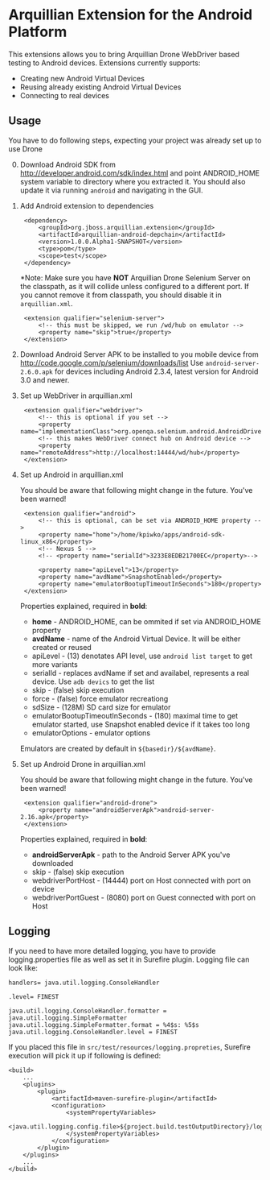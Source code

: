 Arquillian Extension for the Android Platform
=============================================

This extensions allows you to bring Arquillian Drone WebDriver based testing to Android devices.
Extensions currently supports:

* Creating new Android Virtual Devices
* Reusing already existing Android Virtual Devices
* Connecting to real devices

Usage
-----

You have to do following steps, expecting your project was already set up to use Drone

0. Download Android SDK from http://developer.android.com/sdk/index.html and point ANDROID_HOME system variable to directory
where you extracted it. You should also update it via running `android` and navigating in the GUI.

1. Add Android extension to dependencies

        <dependency>
            <groupId>org.jboss.arquillian.extension</groupId>
            <artifactId>arquillian-android-depchain</artifactId>
            <version>1.0.0.Alpha1-SNAPSHOT</version>
            <type>pom</type>
            <scope>test</scope>
        </dependency>

    *Note: Make sure you have **NOT** Arquillian Drone Selenium Server on the classpath, as it will collide
    unless configured to a different port. If you cannot remove it from classpath, you should disable it in `arquillian.xml`.

        <extension qualifier="selenium-server">
            <!-- this must be skipped, we run /wd/hub on emulator -->
            <property name="skip">true</property>
        </extension>

2. Download Android Server APK to be installed to you mobile device from http://code.google.com/p/selenium/downloads/list
   Use `android-server-2.6.0.apk` for devices including Android 2.3.4, latest version for Android 3.0 and newer. 

3. Set up WebDriver in arquillian.xml

        <extension qualifier="webdriver">
            <!-- this is optional if you set -->
            <property name="implementationClass">org.openqa.selenium.android.AndroidDriver</property>
            <!-- this makes WebDriver connect hub on Android device -->
            <property name="remoteAddress">http://localhost:14444/wd/hub</property>
        </extension>

4. Set up Android in arquillian.xml

    You should be aware that following might change in the future. You've been warned! 

        <extension qualifier="android">
            <!-- this is optional, can be set via ANDROID_HOME property -->
            <property name="home">/home/kpiwko/apps/android-sdk-linux_x86</property>
            <!-- Nexus S -->
            <!-- <property name="serialId">3233E8EDB21700EC</property>-->

            <property name="apiLevel">13</property>
            <property name="avdName">SnapshotEnabled</property>
            <property name="emulatorBootupTimeoutInSeconds">180</property>
        </extension>
    
    Properties explained, required in **bold**:

    - **home** - ANDROID_HOME, can be ommited if set via ANDROID_HOME property
    - **avdName** - name of the Android Virtual Device. It will be either created or reused
    - apiLevel - (13) denotates API level, use `android list target` to get more variants
    - serialId - replaces avdName if set and availabel, represents a real device. Use `adb devics` to get the list
    - skip - (false) skip execution    
    - force - (false) force emulator recreationg
    - sdSize - (128M) SD card size for emulator 
    - emulatorBootupTimeoutInSeconds - (180) maximal time to get emulator started, use Snapshot enabled device if it takes too long
    - emulatorOptions - emulator options

    Emulators are created by default in `${basedir}/${avdName}`.

5. Set up Android Drone in arquillian.xml

    You should be aware that following might change in the future. You've been warned! 
    
        <extension qualifier="android-drone">
            <property name="androidServerApk">android-server-2.16.apk</property>
        </extension> 

    Properties explained, required in **bold**:

    - **androidServerApk** - path to the Android Server APK you've downloaded
    - skip - (false) skip execution
    - webdriverPortHost - (14444) port on Host connected with port on device
    - webdriverPortGuest - (8080) port on Guest connected with port on Host
 
    
Logging
-------

If you need to have more detailed logging, you have to provide logging.properties file as well as set it in Surefire plugin.
Logging file can look like:

	handlers= java.util.logging.ConsoleHandler

	.level= FINEST

	java.util.logging.ConsoleHandler.formatter = java.util.logging.SimpleFormatter
	java.util.logging.SimpleFormatter.format = %4$s: %5$s
	java.util.logging.ConsoleHandler.level = FINEST
    
If you placed this file in `src/test/resources/logging.propreties`, Surefire execution will pick it up if following is defined:

	<build>
	    ...
        <plugins>
            <plugin>
                <artifactId>maven-surefire-plugin</artifactId>
                <configuration>
                    <systemPropertyVariables>
                        <java.util.logging.config.file>${project.build.testOutputDirectory}/logging.properties</java.util.logging.config.file>
                    </systemPropertyVariables>
                </configuration>
            </plugin>
        </plugins>
        ...
    </build>


